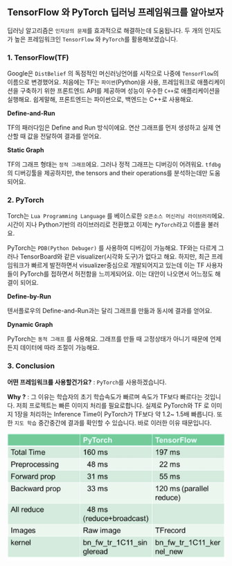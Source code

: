 ## TensorFlow 와 PyTorch 딥러닝 프레임워크를 알아보자

딥러닝 알고리즘은 `인지상의 문제`를 효과적으로 해결하는데 도움됩니다. 두 개의 인지도가 높은 프레임워크인 `TensorFlow` 와 `PyTorch`를 활용해보겠습니다.



### 1. TensorFlow(TF)

Google은 `DistBelief` 의 독점적인 머신러닝언어를 시작으로 나중에 `TensorFlow`의 이름으로 변경했어요. 처음에는 TF는 `파이썬`(Python)을 사용, 프레임워크로 애플리케이션을 구축하기 위한 프론트엔드 API를 제공하며 성능이 우수한 `C++`로 애플리케이션을 실행해요. 쉽게말해, 프론트엔드는 파이썬으로, 백엔드는 C++로 사용해요.



**Define-and-Run**

TF의 패러다임은 Define and Run 방식이에요. 연산 그래프를 먼저 생성하고 실제 연산할 때 값을 전달하여 결과를 얻어요. 



**Static Graph**

TF의 그래프 형태는 `정적 그래프`에요. 그러나 정적 그래프는 디버깅이 어려워요. `tfdbg`의 디버깅툴을 제공하지만, the tensors and their operations를 분석하는데만 도움되어요.





### 2. PyTorch

Torch는 `Lua Programming Language` 를 베이스로한 `오픈소스 머신러닝 라이브러리`에요. 시간이 지나 Python기반의 라이브러리로 전환했고 이제는 `PyTorch`라고 이름을 불러요.

PyTorch는 `PDB(Python Debuger)` 를 사용하여 디버깅이 가능해요. TF와는 다르게 그러나 TensorBoard와 같은 visualizer(시각화 도구)가 없다고 해요. 하지만, 최근 프레임워크가 빠르게 발전하면서 visualizer중심으로 개발되어지고 있는데 이는 TF 사용자들이 PyTorch를 접하면서 허전함을 느끼게되어요. 이는 대안이 나오면서 어느정도 해결이 되어요.



**Define-by-Run**

텐서플로우의 Define-and-Run과는 달리 그래프를 만듦과 동시에 결과를 얻어요.



**Dynamic Graph**

PyTorch는 `동적 그래프` 를 사용해요. 그래프를 만들 때 고정상태가 아니기 때문에 언제든지 데이터에 따라 조절이 가능해요.







### 3. Conclusion

**어떤 프레임워크를 사용할건가요?** : `PyTorch`를 사용하겠습니다.

**Why ?** :  그 이유는 학습자의 초기 학습속도가 빠르며 속도가 TF보다 빠르다는 것입니다.  저희 프로젝트는 빠른 이미지 처리를 필요로합니다. 실제로 PyTorch와 TF 로 이미지 1장을 처리하는 Inference Time이 PyTorch가 TF보다 약 1.2~ 1.5배 빠릅니다. 또한 `지도 학습` 중간중간에 결과를 확인할 수 있습니다. 바로 이러한 이유 때문입니다.

![비교](./images/TF.png)

